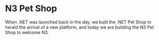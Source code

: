 # N3 Pet Shop

When .NET was launched back in the day, we built the .NET Pet Shop to herald the arrival of a new platform, and today we are building the N3 Pet Shop to welcome N3.
